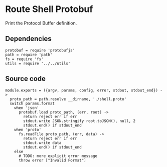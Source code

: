 
# Route Shell Protobuf

Print the Protocol Buffer definition.

## Dependencies

    protobuf = require 'protobufjs'
    path = require 'path'
    fs = require 'fs'
    utils = require '../../utils'

## Source code

    module.exports = ({argv, params, config, error, stdout, stdout_end}) ->
      proto_path = path.resolve __dirname, './shell.proto'
      switch params.format
        when 'json'
          protobuf.load proto_path, (err, root) ->
            return reject err if err
            stdout.write JSON.stringify root.toJSON(), null, 2
            stdout.end() if stdout_end
        when 'proto'
          fs.readFile proto_path, (err, data) ->
            return reject err if err
            stdout.write data
            stdout.end() if stdout_end
        else
          # TODO: more explicit error message
          throw error ["Invalid Format"]
      
